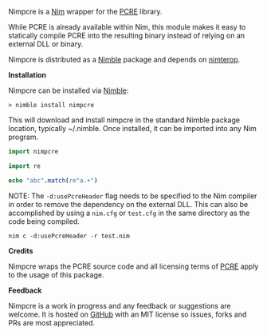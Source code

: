Nimpcre is a [Nim](https://nim-lang.org/) wrapper for the [PCRE](https://github.com/svn2github/pcre) library.

While PCRE is already available within Nim, this module makes it easy to statically compile PCRE into the resulting binary instead of relying on an external DLL or binary.

Nimpcre is distributed as a [Nimble](https://github.com/nim-lang/nimble) package and depends on [nimterop](https://github.com/nimterop/nimterop).

__Installation__

Nimpcre can be installed via [Nimble](https://github.com/nim-lang/nimble):

```
> nimble install nimpcre
```

This will download and install nimpcre in the standard Nimble package location, typically ~/.nimble. Once installed, it can be imported into any Nim program.

```nim
import nimpcre

import re

echo "abc".match(re"a.+")
```

NOTE: The `-d:usePcreHeader` flag needs to be specified to the Nim compiler in order to remove the dependency on the external DLL. This can also be accomplished by using a `nim.cfg` or `test.cfg` in the same directory as the code being compiled.

```
nim c -d:usePcreHeader -r test.nim
```

__Credits__

Nimpcre wraps the PCRE source code and all licensing terms of [PCRE](https://github.com/svn2github/pcre/blob/master/LICENCE) apply to the usage of this package.

__Feedback__

Nimpcre is a work in progress and any feedback or suggestions are welcome. It is hosted on [GitHub](https://github.com/genotrance/nimpcre) with an MIT license so issues, forks and PRs are most appreciated.
